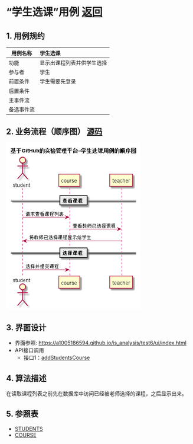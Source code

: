 <!-- markdownlint-disable MD033-->
<!-- 禁止MD033类型的警告 https://www.npmjs.com/package/markdownlint -->

# “学生选课”用例 [返回](../README.md)
## 1. 用例规约

|用例名称|学生选课|
|-------|:-------------|
|功能|显示出课程列表并供学生选择|
|参与者|学生|
|前置条件|学生需要先登录|
|后置条件| |
|主事件流| |
|备选事件流| |

## 2. 业务流程（顺序图） [源码](../src/学生选课.puml)
![sequence1](../学生选课.png) 

## 3. 界面设计
- 界面参照: https://a1005186594.github.io/is_analysis/test6/ui/index.html
- API接口调用
    - 接口1：[addStudentsCourse](../implements/addStudentsCourse.md) 

## 4. 算法描述

在读取课程列表之前先在数据库中访问已经被老师选择的课程，之后显示出来。
    
## 5. 参照表

- [STUDENTS](../数据库设计.md/#STUDENTS)
- [COURSE](../数据库设计.md/#COURSE)


